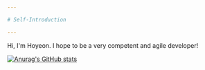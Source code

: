 ```yaml
---

# Self-Introduction

---
```




Hi, I'm Hoyeon. I hope to be a very competent and agile developer!





[![Anurag's GitHub stats](https://github-readme-stats.vercel.app/api?username=hoyeonlim)](https://github.com/hoyeonlim/github-readme-stats)


